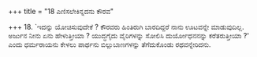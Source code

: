 +++
title = "18 ಎಣಿಸಲೇಕಿನ್ನದನು ಕೌರವ"

+++
18. `ಇದನ್ನು ಯೋಚಿಸುವುದೇಕೆ ? ಕೌರವರು ಹಿಂತಿರುಗಿ ಬಾರದಿದ್ದರೆ ನಾನು ಊಟವನ್ನೇ ಮಾಡುವುದಿಲ್ಲ. ಅರ್ಜುನ ನೀನು ಏನು ಹೇಳುತ್ತೀಯಾ ? ಯುದ್ಧಗೈದು ವೈರಿಗಳನ್ನು ಸೋಲಿಸಿ ದುರ್ಯೋಧನನನ್ನು ಕರೆತರುತ್ತೀಯಾ ?' ಎಂದು ಧರ್ಮರಾಯನು ಕೇಳಲು ಪಾರ್ಥನು ಬಿಲ್ಲುಬಾಣಗಳನ್ನು ತೆಗೆದುಕೊಂಡು ರಥವನ್ನೇರಿದನು.